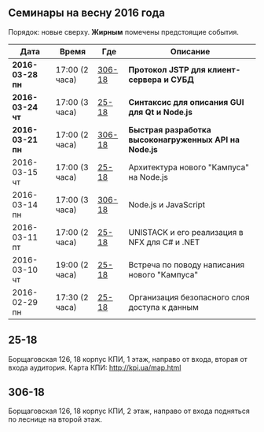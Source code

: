 ## Семинары на весну 2016 года

Порядок: новые сверху. **Жирным** помечены предстоящие события.

| Дата          | Время | Где              | Описание                                            |
|---            |---    |---               |---                                                  |
| **2016-03-28 пн** | 17:00 (2 часа) | [306-18](#306-18)  | **Протокол JSTP для клиент-сервера и СУБД** |
| **2016-03-24 чт** | 17:00 (3 часа) | [25-18](#25-18)    | **Синтаксис для описания GUI для Qt и Node.js** |
| **2016-03-21 пн** | 17:00 (2 часа) | [306-18](#306-18)  | **Быстрая разработка высоконагруженных API на Node.js** |
| 2016-03-15 чт | 17:00 (3 часа) | [25-18](#25-18)   | Архитектура нового "Кампуса" на Node.js             |
| 2016-03-14 пн | 17:00 (3 часа) | [306-18](#306-18) | Node.js и JavaScript                                |
| 2016-03-11 пт | 17:00 (2 часа) | [25-18](#25-18)   | UNISTACK и его реализация в NFX для C# и .NET       |
| 2016-03-10 чт | 19:00 (2 часа) | [25-18](#25-18)   | Встреча по поводу написания нового "Кампуса"        |
| 2016-02-29 пн | 17:30 (2 часа) | [25-18](#25-18)   | Организация безопасного слоя доступа к данным       |

## 25-18

Борщаговская 126, 18 корпус КПИ, 1 этаж, направо от входа, вторая от входа аудитория.
Карта КПИ: http://kpi.ua/map.html

## 306-18

Борщаговская 126, 18 корпус КПИ, 2 этаж, направо от входа подняться по леснице на второй этаж.
